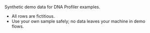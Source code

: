 ﻿Synthetic demo data for DNA Profiler examples.
- All rows are fictitious.
- Use your own sample safely; no data leaves your machine in demo flows.